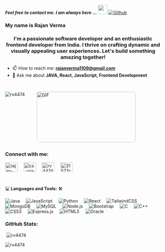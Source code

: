 ***Feel free to contact me. I am always here ...*** <img src="https://media.giphy.com/media/WUlplcMpOCEmTGBtBW/giphy.gif" width="30">  [![Github](https://img.shields.io/github/followers/rv4474?label=Follow%20Me&style=social)](https://github.com/rv4474)
<h3>My name is Rajan Verma</h3> 
<h3 align="center">I'm a passionate software developer and an enthusiastic frontend developer from India. I thrive on crafting dynamic and visually appealing user experiences. Let's build something amazing together!</h3>

- 📫 How to reach me: **rajanverma1109@gmail.com**
- 💬 Ask me about **JAVA, React, JavaScript, Frontend Development**
</br>
<p style="display: flex; justify-contect: space-between;">
<img align="left" src="https://github-readme-stats.vercel.app/api/top-langs?username=rv4474&show_icons=true&locale=en&layout=compact" alt="rv4474" />
<img style="border-radius: 5px; margin: 0 0 5px 35px;" alt="GIF" width="320px" height="164px" src="https://miro.medium.com/max/875/1*Urc28sbnORGOW5oyohQ06g.gif" />
</p>
<h3 align="left">Connect with me:</h3>
<p align="left">
<a href="https://linkedin.com/in/rajan-verma1109" target="blank"><img align="center" src="https://raw.githubusercontent.com/rahuldkjain/github-profile-readme-generator/master/src/images/icons/Social/linked-in-alt.svg" alt="rajan-verma1109" height="30" width="40" /></a>&nbsp;&nbsp;&nbsp;&nbsp;
<a href="https://www.hackerrank.com/cs_rajan_31577" target="blank"><img align="center" src="https://raw.githubusercontent.com/rahuldkjain/github-profile-readme-generator/master/src/images/icons/Social/hackerrank.svg" alt="cs_rajan_31577" height="30" width="40" /></a>&nbsp;&nbsp;&nbsp;&nbsp;
<a href="https://www.leetcode.com/rv4474990" target="blank"><img align="center" src="https://raw.githubusercontent.com/rahuldkjain/github-profile-readme-generator/master/src/images/icons/Social/leet-code.svg" alt="rv4474990" height="30" width="40" /></a>&nbsp;&nbsp;&nbsp;&nbsp;
<a href="https://auth.geeksforgeeks.org/user/31577cse" target="blank"><img align="center" src="https://raw.githubusercontent.com/rahuldkjain/github-profile-readme-generator/master/src/images/icons/Social/geeks-for-geeks.svg" alt="31577cse" height="30" width="40" /></a>
</p>
</br>

💻 **Languages and Tools:** 🛠️<br>
<br>
![Java](https://img.shields.io/badge/-Java-000000?style=flat&logo=java&logoColor=007396)&nbsp;&nbsp;&nbsp;&nbsp;
![JavaScript](https://img.shields.io/badge/-JavaScript-000000?style=flat&logo=javascript)&nbsp;&nbsp;&nbsp;&nbsp;
![Python](https://img.shields.io/badge/-Python-000000?style=flat&logo=python)&nbsp;&nbsp;&nbsp;&nbsp;
![React](https://img.shields.io/badge/-React-000000?style=flat&logo=react)&nbsp;&nbsp;&nbsp;&nbsp;
![TailwindCSS](https://img.shields.io/badge/-TailwindCSS-000000?style=flat&logo=tailwind-css)&nbsp;&nbsp;&nbsp;&nbsp;
![MongoDB](https://img.shields.io/badge/-MongoDB-000000?style=flat&logo=mongodb)&nbsp;&nbsp;&nbsp;&nbsp;
![MySQL](https://img.shields.io/badge/-MySQL-000000?style=flat&logo=mysql)&nbsp;&nbsp;&nbsp;&nbsp;
![Node.js](https://img.shields.io/badge/-Node.js-000000?style=flat&logo=node.js)&nbsp;&nbsp;&nbsp;&nbsp;
![Bootstrap](https://img.shields.io/badge/-Bootstrap-000000?style=flat&logo=bootstrap)&nbsp;&nbsp;&nbsp;&nbsp;
![C](https://img.shields.io/badge/-C-000000?style=flat&logo=c)&nbsp;&nbsp;&nbsp;&nbsp;
![C++](https://img.shields.io/badge/-C++-000000?style=flat&logo=c%2B%2B)&nbsp;&nbsp;&nbsp;&nbsp;
![CSS3](https://img.shields.io/badge/-CSS3-000000?style=flat&logo=css3)&nbsp;&nbsp;&nbsp;&nbsp;
![Express.js](https://img.shields.io/badge/-Express.js-000000?style=flat&logo=express)&nbsp;&nbsp;&nbsp;&nbsp;
![HTML5](https://img.shields.io/badge/-HTML5-000000?style=flat&logo=html5)&nbsp;&nbsp;&nbsp;&nbsp;
![Oracle](https://img.shields.io/badge/-Oracle-000000?style=flat&logo=oracle)



<h3 align="left">GitHub Stats:</h3>
<p>&nbsp;<img align="center" src="https://github-readme-stats.vercel.app/api?username=rv4474&show_icons=true&locale=en&rank_icon=github" alt="rv4474" /></p>

<p><img align="center" src="https://github-readme-streak-stats.herokuapp.com/?user=rv4474&" alt="rv4474" /></p>

